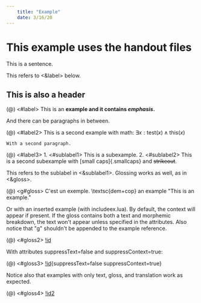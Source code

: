 ```yaml
---
    title: "Example"
    date: 3/16/20
---
```


# This example uses the handout files

This is a sentence.

This refers to <&label> below.

## This is also a header

(@) <#label> This is an **example and it contains *emphasis*.**

And there can be paragraphs in between.

(@) <#label2> This is a second example with math: $\exists x: \text{test} (x) \wedge \text{this} (x)$

    With a second paragraph.

(@) <#label3>
    1. <#sublabel1> This is a subexample.
    2. <#sublabel2> This is a second subexample with [small caps]{.smallcaps} and ~~strikeout~~.

This refers to the sublabel in <&sublabel1>. Glossing works as well, as in <&gloss>.

(@) <g#gloss> C'est un exemple.
\textsc{dem+cop} an example
"This is an example."

Or with an inserted example (with includeex.lua). By default, the context will appear if present. If the gloss contains both a text and morphemic breakdown, the text won't appear unless specified in the attributes. Also notice that "g" shouldn't be appended to the example reference.

(@) <#gloss2> [!id](glossing.json)

With attributes suppressText=false and suppressContext=true:

(@) <#gloss3> [!id](glossing.json){suppressText=false suppressContext=true}

Notice also that examples with only text, gloss, and translation work as expected.

(@) <#gloss4> [!id2](glossing.json)
